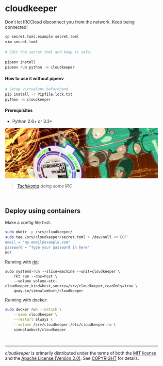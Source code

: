 cloudkeeper
===============
Don't let IRCCloud disconnect you from the network. Keep being connected!

```bash
cp secret.toml.example secret.toml
vim secret.toml

# Edit the secret.toml and keep it safe!

pipenv install
pipenv run python -m cloudkeeper
```

#### How to use it without pipenv
```bash
# Setup virtualenv beforehand
pip install -r Pipfile.lock.txt
python -m cloudkeeper
```

#### Prerequisites
- Python 2.6+ or 3.3+

![Tachikoma doing some IRC]

> *[Tachikoma] doing some IRC*

<br>

Deploy using containers
--------
Make a config file first.
```bash
sudo mkdir -p /srv/cloudkeeper/
sudo tee /srv/cloudkeeper/secret.toml > /dev/null <<'EOF'
email = "my.email@example.com"
password = "Type your password in here"
EOF
```

Running with [rkt]:
```
sudo systemd-run --slice=machine --unit=cloudkeeper \
    rkt run --dns=host \
    --volume volume-etc-cloudkeeper,kind=host,source=/srv/cloudkeeper,readOnly=true \
    quay.io/simnalamburt/cloudkeeper
```

Running with docker:
```bash
sudo docker run --detach \
    --name cloudkeeper \
    --restart always \
    --volume /srv/cloudkeeper:/etc/cloudkeeper:ro \
    simnalamburt/cloudkeeper
```

<br>

--------
*cloudkeeper* is primarily distributed under the terms of both the [MIT
license] and the [Apache License (Version 2.0)]. See [COPYRIGHT] for details.

[Tachikoma doing some IRC]: tachikoma.jpg
[Tachikoma]: https://en.wikipedia.org/wiki/Tachikoma
[rkt]: https://coreos.com/rkt
[MIT license]: LICENSE-MIT
[Apache License (Version 2.0)]: LICENSE-APACHE
[COPYRIGHT]: COPYRIGHT
